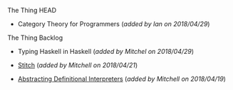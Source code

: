 The Thing HEAD

* Category Theory for Programmers (_added by Ian on 2018/04/29_)

The Thing Backlog

* Typing Haskell in Haskell (_added by Mitchel on 2018/04/29_)

* [Stitch](https://cs.brynmawr.edu/~rae/papers/2018/stitch/stitch.pdf) (_added by Mitchell on 2018/04/21_)

* [Abstracting Definitional Interpreters](https://arxiv.org/pdf/1707.04755.pdf) (_added by Mitchell on 2018/04/19_)
